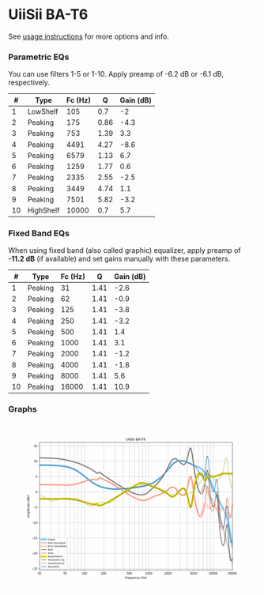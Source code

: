 # UiiSii BA-T6
See [usage instructions](https://github.com/jaakkopasanen/AutoEq#usage) for more options and info.

### Parametric EQs
You can use filters 1-5 or 1-10. Apply preamp of -6.2 dB or -6.1 dB, respectively.

|   # | Type      |   Fc (Hz) |    Q |   Gain (dB) |
|-----|-----------|-----------|------|-------------|
|   1 | LowShelf  |       105 | 0.7  |        -2   |
|   2 | Peaking   |       175 | 0.86 |        -4.3 |
|   3 | Peaking   |       753 | 1.39 |         3.3 |
|   4 | Peaking   |      4491 | 4.27 |        -8.6 |
|   5 | Peaking   |      6579 | 1.13 |         6.7 |
|   6 | Peaking   |      1259 | 1.77 |         0.6 |
|   7 | Peaking   |      2335 | 2.55 |        -2.5 |
|   8 | Peaking   |      3449 | 4.74 |         1.1 |
|   9 | Peaking   |      7501 | 5.82 |        -3.2 |
|  10 | HighShelf |     10000 | 0.7  |         5.7 |

### Fixed Band EQs
When using fixed band (also called graphic) equalizer, apply preamp of **-11.2 dB** (if available) and set gains manually with these parameters.

|   # | Type    |   Fc (Hz) |    Q |   Gain (dB) |
|-----|---------|-----------|------|-------------|
|   1 | Peaking |        31 | 1.41 |        -2.6 |
|   2 | Peaking |        62 | 1.41 |        -0.9 |
|   3 | Peaking |       125 | 1.41 |        -3.8 |
|   4 | Peaking |       250 | 1.41 |        -3.2 |
|   5 | Peaking |       500 | 1.41 |         1.4 |
|   6 | Peaking |      1000 | 1.41 |         3.1 |
|   7 | Peaking |      2000 | 1.41 |        -1.2 |
|   8 | Peaking |      4000 | 1.41 |        -1.8 |
|   9 | Peaking |      8000 | 1.41 |         5.6 |
|  10 | Peaking |     16000 | 1.41 |        10.9 |

### Graphs
![](./UiiSii%20BA-T6.png)
